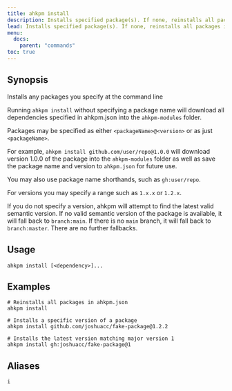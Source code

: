 ```yaml
---
title: ahkpm install
description: Installs specified package(s). If none, reinstalls all packages in ahkpm.json.
lead: Installs specified package(s). If none, reinstalls all packages in ahkpm.json.
menu:
  docs:
    parent: "commands"
toc: true
---
```

## Synopsis

Installs any packages you specify at the command line

Running `ahkpm install` without specifying a package name will download all
dependencies specified in ahkpm.json into the `ahkpm-modules` folder.

Packages may be specified as either `<packageName>@<version>` or as just
`<packageName>`.

For example, `ahkpm install github.com/user/repo@1.0.0` will download version
1.0.0 of the package into the `ahkpm-modules` folder as well as save the package
name and version to `ahkpm.json` for future use.

You may also use package name shorthands, such as `gh:user/repo`.

For versions you may specify a range such as `1.x.x` or `1.2.x`.

If you do not specify a version, ahkpm will attempt to find the latest valid
semantic version. If no valid semantic version of the package is available,
it will fall back to `branch:main`. If there is no `main` branch, it will
fall back to `branch:master`. There are no further fallbacks.


## Usage

```text
ahkpm install [<dependency>]...
```

## Examples

```text
# Reinstalls all packages in ahkpm.json
ahkpm install

# Installs a specific version of a package
ahkpm install github.com/joshuacc/fake-package@1.2.2

# Installs the latest version matching major version 1
ahkpm install gh:joshuacc/fake-package@1
```

## Aliases

`i`

